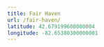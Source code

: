 ```yaml
---
title: Fair Haven
url: /fair-haven/
latitude: 42.679199600000004
longitude: -82.65380300000001
---
```

